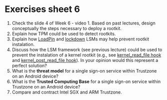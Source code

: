# Exercises sheet 6

1. Check the slide 4 of Week 6 - video 1. Based on past lectures, design conceptually the steps necessary to deploy a rootkit.
2. Explain how TPM could be used to detect rootkits.
3. Explain how [LoadPin](https://www.kernel.org/doc/html/latest/admin-guide/LSM/LoadPin.html) and [lockdown](https://thenewstack.io/linux-kernel-finally-gets-its-lockdown/) LSMs may help prevent rootkit instalation.
4. Discuss how the LSM framework (see previous lecture) could be used to prevent the instalation of a kernel rootkit (e.g., see [kernel_read_file hook](https://github.com/torvalds/linux/blob/master/include/linux/lsm_hooks.h#L639) and [kernel_post_read_file hook](https://elixir.bootlin.com/linux/latest/source/include/linux/lsm_hooks.h#L645)). In your opinion would this represent a perfect solution?
5. What is the **threat model** for a single sign-on service within Trustzone on an Android device?
6. What is the **Trusted Computing Base** for a single sign-on service within Trustzone on an Android device?
7. Compare and contract Intel SGX and ARM Trustzone.
